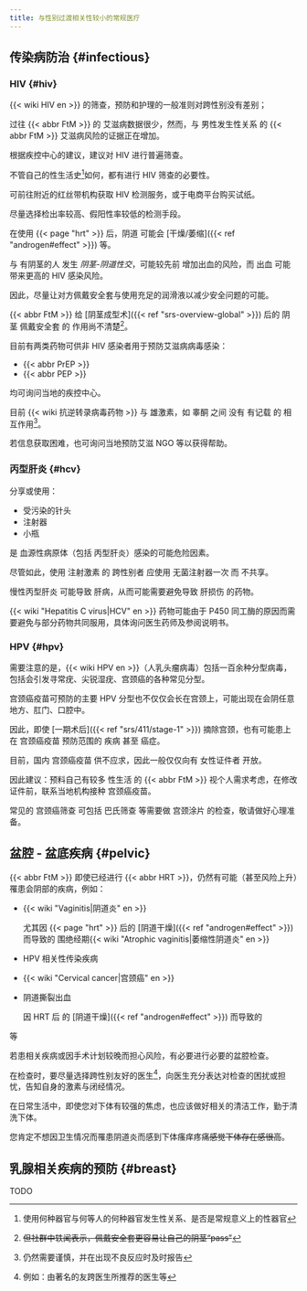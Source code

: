 ```yaml
---
title: 与性别过渡相关性较小的常规医疗
---
```


## 传染病防治 {#infectious}

### HIV {#hiv}

{{< wiki HIV en >}} 的筛查，预防和护理的一般准则对跨性别没有差别；

过往 {{< abbr FtM >}} 的 艾滋病数据很少，然而，与 男性发生性关系 的 {{< abbr FtM >}} 艾滋病风险的证据正在增加。

根据疾控中心的建议，建议对 HIV 进行普遍筛查。

不管自己的性生活史[^life]如何，都有进行 HIV 筛查的必要性。

[^life]: 使用何种器官与何等人的何种器官发生性关系、是否是常规意义上的性器官

可前往附近的红丝带机构获取 HIV 检测服务，或于电商平台购买试纸。

尽量选择检出率较高、假阳性率较低的检测手段。

在使用 {{< page "hrt" >}} 后，阴道 可能会 [干燥/萎缩]({{< ref "androgen#effect" >}}) 等。

与 有阴茎的人 发生 _阴茎-阴道性交_，可能较先前 增加出血的风险，而 出血 可能带来更高的 HIV 感染风险。

因此，尽量让对方佩戴安全套与使用充足的润滑液以减少安全问题的可能。

{{< abbr FtM >}} 给 [阴茎成型术]({{< ref "srs-overview-global" >}}) 后的 阴茎 佩戴安全套 的 作用尚不清楚[^hint-1]。

[^hint-1]: ~~但社群中轶闻表示，佩戴安全套更容易让自己的阴茎“pass”~~

目前有两类药物可供非 HIV 感染者用于预防艾滋病病毒感染：

- {{< abbr PrEP >}}
- {{< abbr PEP >}}

均可询问当地的疾控中心。

目前 {{< wiki 抗逆转录病毒药物 >}} 与 雄激素，如 睾酮 之间 没有 有记载 的 相互作用[^3]。

若信息获取困难，也可询问当地预防艾滋 NGO 等以获得帮助。

[^3]: 仍然需要谨慎，并在出现不良反应时及时报告

### 丙型肝炎 {#hcv}

分享或使用：

- 受污染的针头
- 注射器
- 小瓶

是 血源性病原体（包括 丙型肝炎）感染的可能危险因素。

尽管如此，使用 注射激素 的 跨性别者 应使用 无菌注射器一次 而 不共享。

慢性丙型肝炎 可能导致 肝病，从而可能需要避免导致 肝损伤 的药物。

{{< wiki "Hepatitis C virus|HCV" en >}} 药物可能由于 P450 同工酶的原因而需要避免与部分药物共同服用，具体询问医生药师及参阅说明书。

### HPV {#hpv}

需要注意的是，{{< wiki HPV en >}}（人乳头瘤病毒）包括一百余种分型病毒，包括会引发寻常疣、尖锐湿疣、宫颈癌的各种常见分型。

宫颈癌疫苗可预防的主要 HPV 分型也不仅仅会长在宫颈上，可能出现在会阴任意地方、肛门、口腔中。

因此，即使 [一期术后]({{< ref "srs/411/stage-1" >}}) 摘除宫颈，也有可能患上在 宫颈癌疫苗 预防范围的 疾病 甚至 癌症。

目前，国内 宫颈癌疫苗 供不应求，因此一般仅仅向有 女性证件者 开放。

因此建议：预料自己有较多 性生活 的 {{< abbr FtM >}} 视个人需求考虑，在修改证件前，联系当地机构接种 宫颈癌疫苗。

常见的 宫颈癌筛查 可包括 巴氏筛查 等需要做 宫颈涂片 的检查，敬请做好心理准备。

## 盆腔 - 盆底疾病 {#pelvic}

{{< abbr FtM >}} 即使已经进行 {{< abbr HRT >}}，仍然有可能（甚至风险上升）罹患会阴部的疾病，例如：

- {{< wiki "Vaginitis|阴道炎" en >}}

  尤其因 {{< page "hrt" >}} 后的 [阴道干燥]({{< ref "androgen#effect" >}}) 而导致的 围绝经期{{< wiki "Atrophic vaginitis|萎缩性阴道炎" en >}}

- HPV 相关性传染疾病

- {{< wiki "Cervical cancer|宫颈癌" en >}}

- 阴道撕裂出血

  因 HRT 后 的 [阴道干燥]({{< ref "androgen#effect" >}}) 而导致的

等

若患相关疾病或因手术计划较晚而担心风险，有必要进行必要的盆腔检查。

在检查时，要尽量选择跨性别友好的医生[^5]，向医生充分表达对检查的困扰或担忧，告知自身的激素与闭经情况。

[^5]: 例如：由著名的友跨医生所推荐的医生等

在日常生活中，即使您对下体有较强的焦虑，也应该做好相关的清洁工作，勤于清洗下体。

您肯定不想因卫生情况而罹患阴道炎而感到下体瘙痒疼痛~~感觉下体存在感很高~~。

## 乳腺相关疾病的预防 {#breast}

TODO
